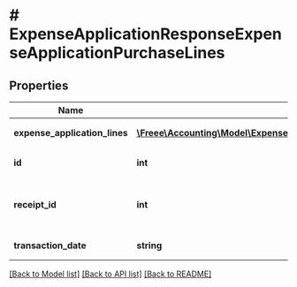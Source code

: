 # # ExpenseApplicationResponseExpenseApplicationPurchaseLines

## Properties

Name | Type | Description | Notes
------------ | ------------- | ------------- | -------------
**expense_application_lines** | [**\Freee\Accounting\Model\ExpenseApplicationResponseExpenseApplicationExpenseApplicationLines1[]**](ExpenseApplicationResponseExpenseApplicationExpenseApplicationLines1.md) | 明細行一覧（配列） | [optional]
**id** | **int** | 経費申請の申請行ID |
**receipt_id** | **int** | ファイルボックス（証憑ファイル）ID | [optional]
**transaction_date** | **string** | 日付 (yyyy-mm-dd) | [optional]

[[Back to Model list]](../../README.md#models) [[Back to API list]](../../README.md#endpoints) [[Back to README]](../../README.md)
